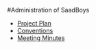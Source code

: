 #Administration of SaadBoys

* [Project Plan](Project-Plan.md)
* [Conventions](Conventions.md)
* [Meeting Minutes](Meeting-Minutes.md)